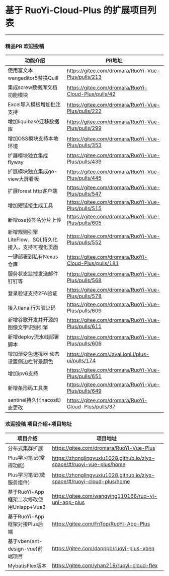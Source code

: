 # 基于 RuoYi-Cloud-Plus 的扩展项目列表
- - -
### 精品PR 欢迎投稿
| 功能介绍                            | PR地址                                                 |
|---------------------------------|------------------------------------------------------|
| 使用富文本wangeditor5替换Quill         | https://gitee.com/dromara/RuoYi-Vue-Plus/pulls/213   |
| 集成screw数据库文档功能模块                | https://gitee.com/dromara/RuoYi-Cloud-Plus/pulls/42  |
| Excel导入模板增加批注支持                 | https://gitee.com/dromara/RuoYi-Vue-Plus/pulls/222   |
| 增加liquibase迁移数据库                | https://gitee.com/dromara/RuoYi-Vue-Plus/pulls/299   |
| 增加OSS模块支持本地环境                   | https://gitee.com/dromara/RuoYi-Vue-Plus/pulls/353   |
| 扩展模块独立集成flyway                  | https://gitee.com/dromara/RuoYi-Vue-Plus/pulls/439   |
| 扩展模块独立集成go-view大屏看板             | https://gitee.com/dromara/RuoYi-Vue-Plus/pulls/445   |
| 扩展forest http客户端                | https://gitee.com/dromara/RuoYi-Vue-Plus/pulls/547 |
| 增加短链接生成工具                       | https://gitee.com/dromara/RuoYi-Vue-Plus/pulls/515   |
| 新增oss预签名分片上传                    | https://gitee.com/dromara/RuoYi-Vue-Plus/pulls/605   |
| 新增规则引擎LiteFlow，SQL持久化接入，支持可视化页面 | https://gitee.com/dromara/RuoYi-Vue-Plus/pulls/552 |
| 一键部署到私有Nexus仓库                  | https://gitee.com/dromara/RuoYi-Cloud-Plus/pulls/181 |
| 服务状态监控发送邮件钉钉等                   | https://gitee.com/dromara/RuoYi-Vue-Plus/pulls/568 |
| 登录验证支持2FA验证                     | https://gitee.com/dromara/RuoYi-Vue-Plus/pulls/578 |
| 接入tianai行为验证码                   | https://gitee.com/dromara/RuoYi-Vue-Plus/pulls/609 |
| 新增谷歌开发并开源的图像文字识别引擎        | https://gitee.com/dromara/RuoYi-Vue-Plus/pulls/611  |
| 新增deploy流水线部署脚本                 | https://gitee.com/dromara/RuoYi-Vue-Plus/pulls/606   |
| 增加渐变色选择器 动态设置侧边栏背景颜色     | https://gitee.com/JavaLionLi/plus-ui/pulls/174        |
| 增加ipv6支持                          | https://gitee.com/dromara/RuoYi-Vue-Plus/pulls/651    |
| 新增条形码工具类                       | https://gitee.com/dromara/RuoYi-Vue-Plus/pulls/649    |
| sentinel持久化nacos动态更改                | https://gitee.com/dromara/RuoYi-Cloud-Plus/pulls/37  |

### 欢迎投稿 项目介绍+项目地址


| 项目介绍                           | 项目地址                                                                    |
|--------------------------------|-------------------------------------------------------------------------|
| 分布式集群扩展                        | https://gitee.com/dromara/RuoYi-Vue-Plus                                |
| Plus学习笔记(常规功能)                 | https://zhonglingyuxiu1028.github.io/zlyx-space/#/ruoyi-vue-plus/home   |
| Plus学习笔记(微服务组件)                | https://zhonglingyuxiu1028.github.io/zlyx-space/#/ruoyi-cloud-plus/home |
| 基于RuoYi-App框架二次修改使用Uniapp+Vue3 | https://gitee.com/wangying110166/ruo-yi-uni-app-plus                    |
| 基于RuoYi-App框架对接Plus后端          | https://gitee.com/FnTop/RuoYi-App-Plus                                  |
| 基于vben(ant-design-vue)前端项目     | https://gitee.com/dapppp/ruoyi-plus-vben                                |
| MybatisFlex版本     | https://gitee.com/yhan219/ruoyi-cloud-flex                                 |

